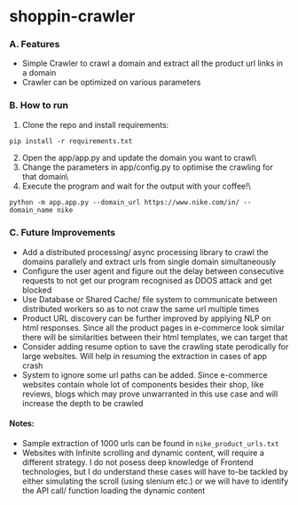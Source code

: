 # shoppin-crawler

### A. Features

-   Simple Crawler to crawl a domain and extract all the product url links in a domain
-   Crawler can be optimized on various parameters

### B. How to run

1. Clone the repo and install requirements:

```
pip install -r requirements.txt
```

2. Open the app/app.py and update the domain you want to crawl\
3. Change the parameters in app/config.py to optimise the crawling for that domain\
4. Execute the program and wait for the output with your coffee!\

```
python -m app.app.py --domain_url https://www.nike.com/in/ --domain_name nike
```

##### 

### C. Future Improvements

-   Add a distributed processing/ async processing library to crawl the domains parallely and extract urls from single domain simultaneously
-   Configure the user agent and figure out the delay between consecutive requests to not get our program recognised as DDOS attack and get blocked
-   Use Database or Shared Cache/ file system to communicate between distributed workers so as to not craw the same url multiple times
-   Product URL discovery can be further improved by applying NLP on html responses. Since all the product pages in e-commerce look similar there will be similarities between their html templates, we can target that
-   Consider adding resume option to save the crawling state perodically for large websites. Will help in resuming the extraction in cases of app crash
-   System to ignore some url paths can be added. Since e-commerce websites contain whole lot of components besides their shop, like reviews, blogs
    which may prove unwarranted in this use case and will increase the depth to be crawled

#### Notes:
- Sample extraction of 1000 urls can be found in `nike_product_urls.txt`
- Websites with Infinite scrolling and dynamic content, will require a different strategy. I do not posess deep knowledge of Frontend technologies, but I do understand these cases will have to-be tackled by either simulating the scroll (using slenium etc.) or we will have to identify the API call/ function loading the dynamic content
